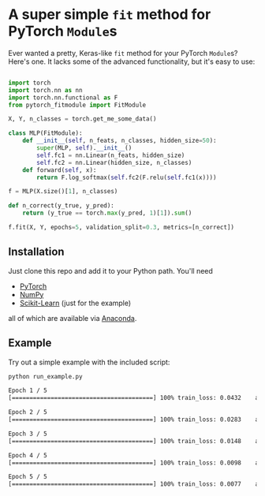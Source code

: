 # A super simple `fit` method for PyTorch `Module`s

Ever wanted a pretty, Keras-like `fit` method for your PyTorch `Module`s?
Here's one. It lacks some of the advanced functionality, but it's easy to use:

```python

import torch
import torch.nn as nn
import torch.nn.functional as F
from pytorch_fitmodule import FitModule

X, Y, n_classes = torch.get_me_some_data()

class MLP(FitModule):
    def __init__(self, n_feats, n_classes, hidden_size=50):
        super(MLP, self).__init__()
        self.fc1 = nn.Linear(n_feats, hidden_size)
        self.fc2 = nn.Linear(hidden_size, n_classes)
    def forward(self, x):
        return F.log_softmax(self.fc2(F.relu(self.fc1(x))))

f = MLP(X.size()[1], n_classes)

def n_correct(y_true, y_pred):
    return (y_true == torch.max(y_pred, 1)[1]).sum()

f.fit(X, Y, epochs=5, validation_split=0.3, metrics=[n_correct])
```


## Installation

Just clone this repo and add it to your Python path. You'll need
* [PyTorch](http://pytorch.org)
* [NumPy](http://numpy.org/)
* [Scikit-Learn](http://scikit-learn.org/) (just for the example)

all of which are available via [Anaconda](https://www.continuum.io/downloads).

## Example

Try out a simple example with the included script:

```bash
python run_example.py
```

```bash
Epoch 1 / 5
[========================================] 100%	train_loss: 0.0432    accuracy: 0.4312    val_accuracy: 0.4360

Epoch 2 / 5
[========================================] 100%	train_loss: 0.0283    accuracy: 0.8830    val_accuracy: 0.8950

Epoch 3 / 5
[========================================] 100%	train_loss: 0.0148    accuracy: 0.8998    val_accuracy: 0.9050

Epoch 4 / 5
[========================================] 100%	train_loss: 0.0098    accuracy: 0.9017    val_accuracy: 0.9050

Epoch 5 / 5
[========================================] 100%	train_loss: 0.0077    accuracy: 0.9164    val_accuracy: 0.9170
```